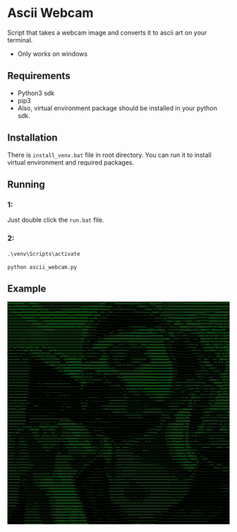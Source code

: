 # Ascii Webcam

Script that takes a webcam image and converts it to ascii art on your terminal.

- Only works on windows

## Requirements

- Python3 sdk
- pip3
- Also, virtual environment package should be installed in your python sdk.

## Installation

There is `install_venv.bat` file in root directory.
You can run it to install virtual environment and required packages.

## Running

### 1:

Just double click the `run.bat` file.

### 2:

``` shell
.\venv\Scripts\activate
```

``` shell 
python ascii_webcam.py
```

## Example

![](Examples/example.png)
